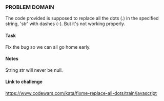 ### PROBLEM DOMAIN
The code provided is supposed to replace all the dots (.) in the specified string, 'str' with dashes (-).
But it's not working properly.

#### Task
Fix the bug so we can all go home early.

#### Notes
String str will never be null.

#### Link to challenge
https://www.codewars.com/kata/fixme-replace-all-dots/train/javascript
